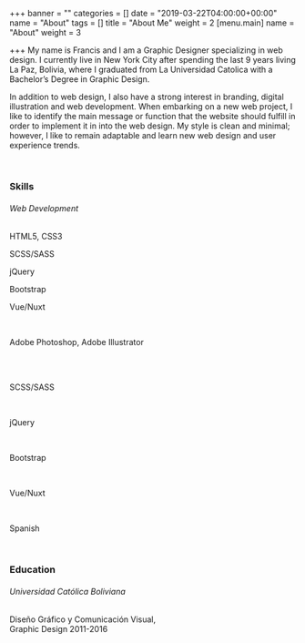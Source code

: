 +++
banner = ""
categories = []
date = "2019-03-22T04:00:00+00:00"
name = "About"
tags = []
title = "About Me"
weight = 2
[menu.main]
name = "About"
weight = 3

+++
My name is Francis and I am a Graphic Designer specializing in web design. I currently live in New York City after spending the last 9 years living La Paz, Bolivia, where I graduated from La Universidad Catolica with a Bachelor’s Degree in Graphic Design.

In addition to web design, I also have a strong interest in branding, digital illustration and web development. When embarking on a new web project, I like to identify the main message or function that the website should fulfill in order to implement it in into the web design. My style is clean and minimal; however, I like to remain adaptable and learn new web design and user experience trends.

<br>

<div class="row">
	<div class="col">
      <h3 class="mb-3">Skills</h3>
      <div class="row">
		<div class="col">
			<h6 class="font-weight-bold">Web Development</h6>
          <p>HTML5, CSS3</p>
          <p>SCSS/SASS</p>
          <p>jQuery</p>
          <p>Bootstrap</p>
          <p>Vue/Nuxt</p>

<br>

Adobe Photoshop, Adobe Illustrator

<br>



<br>

SCSS/SASS

<br>

jQuery

<br>

Bootstrap

<br>

Vue/Nuxt

<br>

Spanish
        </div>
      </div>
	</div>
</div>

<br>

<div class="row">
  <div class="col">
    <h3 class="mb-3">Education</h3>
    <h6 class="font-weight-bold">Universidad Católica Boliviana</h6>
    <p>Diseño Gráfico y Comunicación Visual,<br>Graphic Design 2011-2016</p>
  </div>
</div>